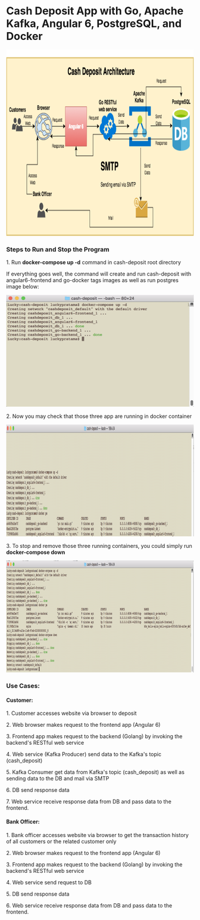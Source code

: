 
<h1> Cash Deposit App with Go, Apache Kafka, Angular 6, PostgreSQL, and Docker </h1>

<div>
<img src="./assets/Cash_Deposit.png" height="500pt" width="1800pt"/>
</div>

<h3>Steps to Run and Stop the Program</h3>
<p>1. Run <strong>docker-compose up -d</strong> command in cash-deposit root directory</p>
<p>If everything goes well, the command will create and run cash-deposit with angular6-frontend and go-docker tags images as well as run postgres image below:</p> 
<div>
<img src="./assets/docker-compose-up.png" height="300pt" width="1000pt"/>
</div>
<p>2. Now you may check that those three app are running in docker container</p>
<div>
<img src="./assets/docker-ps.png" height="300pt" width="1000pt"/>
</div>
<p>3. To stop and remove those three running containers, you could simply run <strong>docker-compose down</strong></p>
<div>
<img src="./assets/docker-compose-down.png" height="300pt" width="1000pt"/>
</div>

<h3> Use Cases: </h3>
<h4>Customer:</h4>
<p>1. Customer accesses website via browser to deposit</p>
<p>2. Web browser makes request to the frontend app (Angular 6)</p>
<p>3. Frontend app makes request to the backend (Golang) by invoking the backend's RESTful web service</p>
<p>4. Web service (Kafka Producer) send data to the Kafka's topic (cash_deposit)</p>
<p>5. Kafka Consumer get data from Kafka's topic (cash_deposit) as well as sending data to the DB and mail via SMTP</p>
<p>6. DB send response data</p>
<p>7.  Web service receive response data from DB and pass data to the frontend.</p>

<h4>Bank Officer:</h4>
<p>1. Bank officer accesses website via browser to get the transaction history of all customers or the related customer only</p>
<p>2. Web browser makes request to the frontend app (Angular 6)</p>
<p>3. Frontend app makes request to the backend (Golang) by invoking the backend's RESTful web service</p>
<p>4. Web service send request to DB</p>
<p>5. DB send response data</p>
<p>6. Web service receive response data from DB and pass data to the frontend.</p>
